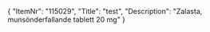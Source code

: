 {
  "ItemNr": "115029",
  "Title": "test",
  "Description": "Zalasta, munsönderfallande tablett 20 mg"
}